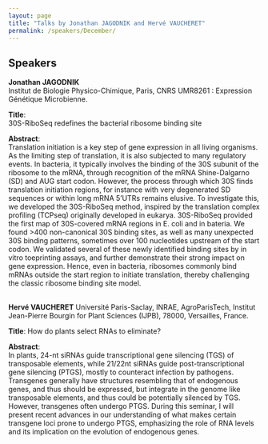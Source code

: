 ```yaml
---
layout: page
title: "Talks by Jonathan JAGODNIK and Hervé VAUCHERET"
permalink: /speakers/December/
---
```


## Speakers <br>

**Jonathan JAGODNIK**  
Institut de Biologie Physico-Chimique, Paris, CNRS UMR8261 : Expression Génétique Microbienne.

**Title**:  
30S-RiboSeq redefines the bacterial ribosome binding site

**Abstract**:  
Translation initiation is a key step of gene expression in all living organisms.  As the limiting step of translation, it is also subjected to many regulatory events. In bacteria, it typically involves the binding of the 30S subunit of the ribosome to the mRNA, through recognition of the mRNA Shine-Dalgarno (SD) and AUG start codon. However, the process through which 30S finds translation initiation regions, for instance with very degenerated SD sequences or within long mRNA 5’UTRs remains elusive. To investigate this, we developed the 30S-RiboSeq method, inspired by the translation complex profiling (TCPseq) originally developed in eukarya. 30S-RiboSeq provided the first map of 30S-covered mRNA regions in E. coli and in bateria. We found >400 non-canonical 30S binding sites, as well as many unexpected 30S binding patterns, sometimes over 100 nucleotides upstream of the start codon. We validated several of these newly identified binding sites by in vitro toeprinting assays, and further demonstrate their strong impact on gene expression. Hence, even in bacteria, ribosomes commonly bind mRNAs outside the start region to initiate translation, thereby challenging the classic ribosome binding site model. <br><br> 


**Hervé VAUCHERET** 
Université Paris-Saclay, INRAE, AgroParisTech, Institut Jean-Pierre Bourgin for Plant Sciences (IJPB), 78000, Versailles, France.

**Title**:
How do plants select RNAs to eliminate?

**Abstract**:  
In plants, 24-nt siRNAs guide transcriptional gene silencing (TGS) of transposable elements, while 21/22nt siRNAs guide post-transcriptional gene silencing (PTGS), mostly to counteract infection by pathogens. Transgenes generally have structures resembling that of endogenous genes, and thus should be expressed, but integrate in the genome like transposable elements, and thus could be potentially silenced by TGS. However, transgenes often undergo PTGS. During this seminar, I will present recent advances in our understanding of what makes certain transgene loci prone to undergo PTGS, emphasizing the role of RNA levels and its implication on the evolution of endogenous genes.
